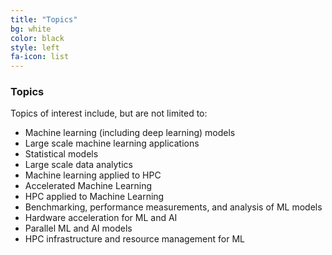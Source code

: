 ```yaml
---
title: "Topics"
bg: white
color: black
style: left
fa-icon: list
---
```


### Topics

Topics of interest include, but are not limited to:

* Machine learning (including deep learning) models
* Large scale machine learning applications
* Statistical models
* Large scale data analytics
* Machine learning applied to HPC
* Accelerated Machine Learning
* HPC applied to Machine Learning
* Benchmarking, performance measurements, and analysis of ML models
* Hardware acceleration for ML and AI
* Parallel ML and AI models
* HPC infrastructure and resource management for ML
